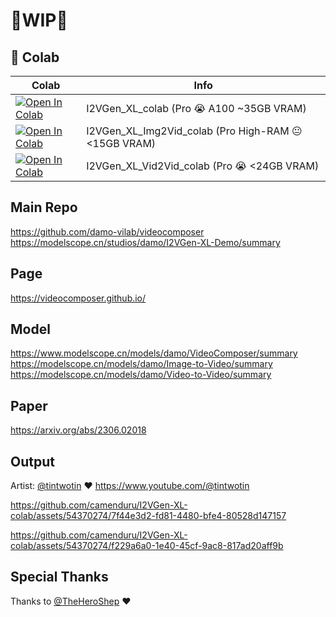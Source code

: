 
# 🚦WIP🚦

## 🦒 Colab

| Colab | Info
| --- | --- |
[![Open In Colab](https://colab.research.google.com/assets/colab-badge.svg)](https://colab.research.google.com/github/camenduru/I2VGen-XL-colab/blob/main/I2VGen_XL_colab.ipynb) | I2VGen_XL_colab (Pro 😭 A100 ~35GB VRAM)
[![Open In Colab](https://colab.research.google.com/assets/colab-badge.svg)](https://colab.research.google.com/github/camenduru/I2VGen-XL-colab/blob/main/I2VGen_XL_Img2Vid_colab.ipynb) | I2VGen_XL_Img2Vid_colab (Pro High-RAM 😐 <15GB VRAM)
[![Open In Colab](https://colab.research.google.com/assets/colab-badge.svg)](https://colab.research.google.com/github/camenduru/I2VGen-XL-colab/blob/main/I2VGen_XL_Vid2Vid_colab.ipynb) | I2VGen_XL_Vid2Vid_colab (Pro 😭 <24GB VRAM)

## Main Repo
https://github.com/damo-vilab/videocomposer <br />
https://modelscope.cn/studios/damo/I2VGen-XL-Demo/summary <br />

## Page
https://videocomposer.github.io/

## Model
https://www.modelscope.cn/models/damo/VideoComposer/summary <br />
https://modelscope.cn/models/damo/Image-to-Video/summary <br />
https://modelscope.cn/models/damo/Video-to-Video/summary <br />

## Paper
https://arxiv.org/abs/2306.02018

## Output

Artist: [@tintwotin](https://twitter.com/tintwotin/status/1694643059525341450) ❤ https://www.youtube.com/@tintwotin

https://github.com/camenduru/I2VGen-XL-colab/assets/54370274/7f44e3d2-fd81-4480-bfe4-80528d147157

https://github.com/camenduru/I2VGen-XL-colab/assets/54370274/f229a6a0-1e40-45cf-9ac8-817ad20aff9b

## Special Thanks

Thanks to [@TheHeroShep](https://twitter.com/TheHeroShep) ❤

